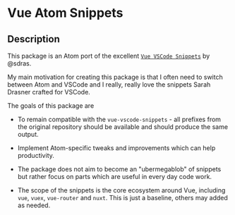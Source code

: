 # Vue Atom Snippets

## Description

This package is an Atom port of the excellent [`Vue VSCode Snippets`](https://github.com/sdras/vue-vscode-snippets) by @sdras.

My main motivation for creating this package is that I often need to switch between Atom and VSCode and I really, really love the snippets Sarah Drasner crafted for VSCode.

The goals of this package are

* To remain compatible with the `vue-vscode-snippets` - all prefixes from the original repository should be available and should produce the same output.

* Implement Atom-specific tweaks and improvements which can help productivity.

* The package does not aim to become an "ubermegablob" of snippets but rather focus on parts which are useful in every day code work.

* The scope of the snippets is the core ecosystem around Vue, including `vue`, `vuex`, `vue-router` and `nuxt`. This is just a baseline, others may added as needed.
